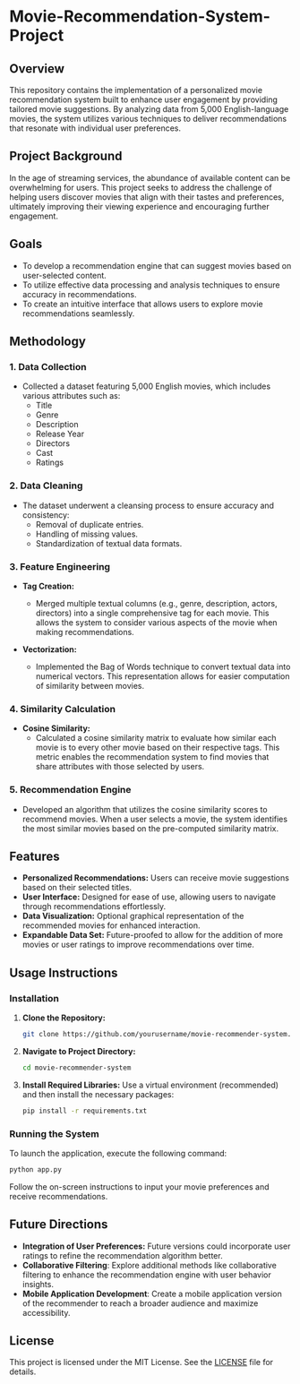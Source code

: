 # Movie-Recommendation-System-Project

## Overview
This repository contains the implementation of a personalized movie recommendation system built to enhance user engagement by providing tailored movie suggestions. By analyzing data from 5,000 English-language movies, the system utilizes various techniques to deliver recommendations that resonate with individual user preferences. 

## Project Background
In the age of streaming services, the abundance of available content can be overwhelming for users. This project seeks to address the challenge of helping users discover movies that align with their tastes and preferences, ultimately improving their viewing experience and encouraging further engagement.

## Goals
- To develop a recommendation engine that can suggest movies based on user-selected content.
- To utilize effective data processing and analysis techniques to ensure accuracy in recommendations.
- To create an intuitive interface that allows users to explore movie recommendations seamlessly.

## Methodology

### 1. Data Collection
- Collected a dataset featuring 5,000 English movies, which includes various attributes such as:
  - Title
  - Genre
  - Description
  - Release Year
  - Directors
  - Cast
  - Ratings

### 2. Data Cleaning
- The dataset underwent a cleansing process to ensure accuracy and consistency:
  - Removal of duplicate entries.
  - Handling of missing values.
  - Standardization of textual data formats.

### 3. Feature Engineering
- **Tag Creation:** 
  - Merged multiple textual columns (e.g., genre, description, actors, directors) into a single comprehensive tag for each movie. This allows the system to consider various aspects of the movie when making recommendations.
  
- **Vectorization:**
  - Implemented the Bag of Words technique to convert textual data into numerical vectors. This representation allows for easier computation of similarity between movies.

### 4. Similarity Calculation
- **Cosine Similarity:**
  - Calculated a cosine similarity matrix to evaluate how similar each movie is to every other movie based on their respective tags. This metric enables the recommendation system to find movies that share attributes with those selected by users.

### 5. Recommendation Engine
- Developed an algorithm that utilizes the cosine similarity scores to recommend movies. When a user selects a movie, the system identifies the most similar movies based on the pre-computed similarity matrix.

## Features
- **Personalized Recommendations:** Users can receive movie suggestions based on their selected titles.
- **User Interface:** Designed for ease of use, allowing users to navigate through recommendations effortlessly.
- **Data Visualization:** Optional graphical representation of the recommended movies for enhanced interaction.
- **Expandable Data Set:** Future-proofed to allow for the addition of more movies or user ratings to improve recommendations over time.

## Usage Instructions

### Installation
1. **Clone the Repository:**
   ```bash
   git clone https://github.com/yourusername/movie-recommender-system.git
   ```
2. **Navigate to Project Directory:**
   ```bash
   cd movie-recommender-system
   ```
3. **Install Required Libraries:**
   Use a virtual environment (recommended) and then install the necessary packages:
   ```bash
   pip install -r requirements.txt
   ```

### Running the System
To launch the application, execute the following command:
```bash
python app.py
```
Follow the on-screen instructions to input your movie preferences and receive recommendations.

## Future Directions
- **Integration of User Preferences:** Future versions could incorporate user ratings to refine the recommendation algorithm better.
- **Collaborative Filtering**: Explore additional methods like collaborative filtering to enhance the recommendation engine with user behavior insights.
- **Mobile Application Development**: Create a mobile application version of the recommender to reach a broader audience and maximize accessibility.

## License
This project is licensed under the MIT License. See the [LICENSE](LICENSE) file for details.
